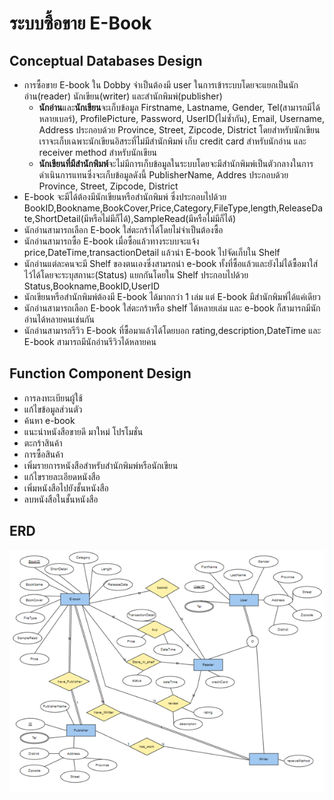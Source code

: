 # ระบบซื้อขาย E-Book




## Conceptual Databases Design

 - การซื้อขาย E-book ใน Dobby จำเป็นต้องมี user ในการเข้าระบบโดยจะแยกเป็นนักอ่าน(reader) นักเขียน(writer) และสำนักพิมพ์(publisher)
	- **นักอ่าน**และ**นักเขียน**จะเก็บข้อมูล Firstname, Lastname, Gender, Tel(สามารถมีได้หลายเบอร์), ProfilePicture, Password, UserID(ไม่ซ้ำกัน), Email, Username, Address ประกอบด้วย Province, Street, Zipcode, District โดยสำหรับนักเขียนเราจะเก็บเฉพาะนักเขียนอิสระที่ไม่มีสำนักพิมพ์ เก็บ credit card สำหรับนักอ่าน และ receiver method สำหรับนักเขียน
	- **นักเขียนที่มีสำนักพิมพ์**จะไม่มีการเก็บข้อมูลในระบบโดยจะมีสำนักพิมพ์เป็นตัวกลางในการดำเนินการแทนซึ่งจะเก็บข้อมูลดังนี้ PublisherName, Addres ประกอบด้วย Province, Street, Zipcode, District
 - E-book จะมีได้ต้องมีนักเขียนหรือสำนักพิมพ์ ซึ่งประกอบไปด้วย BookID,Bookname,BookCover,Price,Category,FileType,length,ReleaseDate,ShortDetail(มีหรือไม่มีก็ได้),SampleRead(มีหรือไม่มีก็ได้)
 - นักอ่านสามารถเลือก E-book ใส่ตะกร้าได้โดยไม่จำเป็นต้องซื้อ
 - นักอ่านสามารถซื้อ E-book เมื่อซื้อแล้วทางระบบจะแจ้ง price,DateTime,transactionDetail แล้วนำ E-book ไปจัดเก็บใน Shelf
 - นักอ่านแต่ละคนจะมี Shelf ของตนเองซึ่งสามรถนำ e-book ทั้งที่ซื้อแล้วและยังไม่ได้ซื้อมาใส่ไว้ได้โดยจะระบุสถานะ(Status) แยกกันโดยใน Shelf ประกอบไปด้วย Status,Bookname,BookID,UserID
 - นักเขียนหรือสำนักพิมพ์ต้องมี E-book ได้มากกว่า 1 เล่ม แต่ E-book มีสำนักพิมพ์ได้แค่เดียว
 - นักอ่านสามารถเลือก E-book ใส่ตะกร้าหรือ shelf ได้หลายเล่ม และ e-book ก็สามารถมีนักอ่านได้หลายคนเช่นกัน
 - นักอ่านสามารถรีวิว E-book ที่ซื้อมาแล้วได้โดยบอก rating,description,DateTime และ E-book สามารถมีนักอ่านรีวิวได้หลายคน
## Function Component Design
 - การลงทะเบียนผู้ใช้ 
 - แก้ไขข้อมูลส่วนตัว 
 - ค้นหา e-book 
 - แนะนำหนังสือขายดี มาใหม่ โปรโมชั่น 
 - ตะกร้าสินค้า 
 - การซื้อสินค้า
 - เพิ่มรายการหนังสือสำหรับสำนักพิมพ์หรือนักเขียน 
 - แก้ไขรายละเอียดหนังสือ
 - เพิ่มหนังสือไปยังชั้นหนังสือ 
 - ลบหนังสือในชั้นหนังสือ

## ERD
![My Image](img/E-book-ERD.png)
